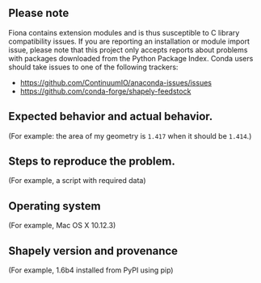 ## Please note

Fiona contains extension modules and is thus susceptible to C library compatibility issues. If you are reporting an installation or module import issue, please note that this project only accepts reports about problems with packages downloaded from the Python Package Index. Conda users should take issues to one of the following trackers:

- https://github.com/ContinuumIO/anaconda-issues/issues
- https://github.com/conda-forge/shapely-feedstock

## Expected behavior and actual behavior.

(For example: the area of my geometry is `1.417` when it should be `1.414`.)

## Steps to reproduce the problem.

(For example, a script with required data)

## Operating system

(For example, Mac OS X 10.12.3)

## Shapely version and provenance

(For example, 1.6b4 installed from PyPI using pip)
